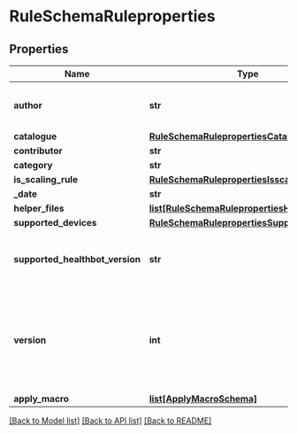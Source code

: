 # RuleSchemaRuleproperties

## Properties
Name | Type | Description | Notes
------------ | ------------- | ------------- | -------------
**author** | **str** | E-mail address of the rule writer | [optional] 
**catalogue** | [**RuleSchemaRulepropertiesCatalogue**](RuleSchemaRulepropertiesCatalogue.md) |  | [optional] 
**contributor** | **str** |  | [optional] 
**category** | **str** |  | [optional] 
**is_scaling_rule** | [**RuleSchemaRulepropertiesIsscalingrule**](RuleSchemaRulepropertiesIsscalingrule.md) |  | [optional] 
**_date** | **str** |  | [optional] 
**helper_files** | [**list[RuleSchemaRulepropertiesHelperfiles]**](RuleSchemaRulepropertiesHelperfiles.md) |  | [optional] 
**supported_devices** | [**RuleSchemaRulepropertiesSupporteddevices**](RuleSchemaRulepropertiesSupporteddevices.md) |  | [optional] 
**supported_healthbot_version** | **str** | Healthbot version in which is rule is supported | [optional] 
**version** | **int** | Rule version, an integer value needs to be incremented for any major change | [optional] 
**apply_macro** | [**list[ApplyMacroSchema]**](ApplyMacroSchema.md) |  | [optional] 

[[Back to Model list]](../README.md#documentation-for-models) [[Back to API list]](../README.md#documentation-for-api-endpoints) [[Back to README]](../README.md)


